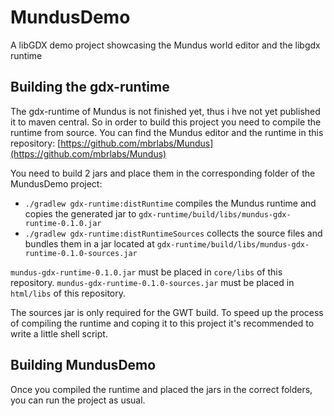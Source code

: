 # MundusDemo
A libGDX demo project showcasing the Mundus world editor and the libgdx runtime

## Building the gdx-runtime
The gdx-runtime of Mundus is not finished yet, thus i hve not yet published it to maven central. So in order
to build this project you need to compile the runtime from source. You can find the Mundus editor and the runtime
in this repository: [https://github.com/mbrlabs/Mundus](https://github.com/mbrlabs/Mundus)

You need to build 2 jars and place them in the corresponding folder of the MundusDemo project:
- `./gradlew gdx-runtime:distRuntime` compiles the Mundus runtime and copies the generated jar to `gdx-runtime/build/libs/mundus-gdx-runtime-0.1.0.jar`
- `./gradlew gdx-runtime:distRuntimeSources` collects the source files and bundles them in a jar located at `gdx-runtime/build/libs/mundus-gdx-runtime-0.1.0-sources.jar`

`mundus-gdx-runtime-0.1.0.jar` must be placed in `core/libs` of this repository.
`mundus-gdx-runtime-0.1.0-sources.jar` must be placed in `html/libs` of this repository.

The sources jar is only required for the GWT build.
To speed up the process of compiling the runtime and coping it to this project it's recommended to write a little shell script.

## Building MundusDemo
Once you compiled the runtime and placed the jars in the correct folders, you can run the project as usual.
